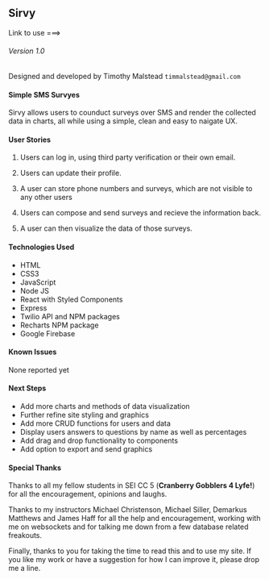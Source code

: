 
## Sirvy

Link to use ===>

###### Version 1.0

Designed and developed by Timothy Malstead
`timmalstead@gmail.com`

#### Simple SMS Survyes

Sirvy allows users to counduct surveys over SMS and render the collected data in charts, all while using a simple, clean and easy to naigate UX.

#### User Stories

1) Users can log in, using third party verification or their own email.

2) Users can update their profile.

3) A user can store phone numbers and surveys, which are not visible to any other users

4) Users can compose and send surveys and recieve the information back.

5) A user can then visualize the data of those surveys.

#### Technologies Used

* HTML
* CSS3
* JavaScript
* Node JS
* React with Styled Components
* Express
* Twilio API and NPM packages
* Recharts NPM package
* Google Firebase

#### Known Issues

None reported yet

#### Next Steps

* Add more charts and methods of data visualization
* Further refine site styling and graphics
* Add more CRUD functions for users and data
* Display users answers to questions by name as well as percentages
* Add drag and drop functionality to components
* Add option to export and send graphics

#### Special Thanks

Thanks to all my fellow students in SEI CC 5 (**Cranberry Gobblers 4 Lyfe!**) for all the encouragement, opinions and laughs.

Thanks to my instructors Michael Christenson, Michael Siller, Demarkus Matthews and James Haff for all the help and encouragement, working with me on websockets and for talking me down from a few database related freakouts.

Finally, thanks to you for taking the time to read this and to use my site. If you like my work or have a suggestion for how I can improve it, please drop me a line.

